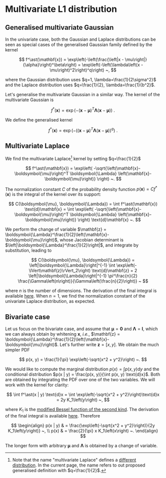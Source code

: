 # Multivariate L1 distribution

## Generalised multivariate Gaussian

In the univariate case, both the Gaussian and Laplace distributions can
be seen as special cases of the generalised Gaussian family defined by
the kernel

$$
f^\ast(\mathbf{x})
= \exp\left(-\left(\frac{\left|x - \mu\right|}{\alpha}\right)^\beta\right)
= \exp\left(-\left(\lambda\left(x - \mu\right)^2\right)^q\right)
~,
$$

where the Gaussian distribution uses $q=1, \lambda=\frac{1}{2\sigma^2}$
and the Laplace distribution uses $q=\frac{1}{2}, \lambda=\frac{1}{b^2}$.

Let's generalise the multivariate Gaussian in a similar way. The kernel
of the multivariate Gaussian is

$$
f^\ast(\mathbf{x}) = \exp\left(
    -\left(\mathbf{x}-\boldsymbol{\mu}\right)^T
    \boldsymbol{\Lambda}
    \left(\mathbf{x}-\boldsymbol{\mu}\right)
\right) ~.
$$

We define the generalised kernel

$$
f^\ast(\mathbf{x}) = \exp\left(
    -\left(\left(\mathbf{x}-\boldsymbol{\mu}\right)^T
    \boldsymbol{\Lambda}
    \left(\mathbf{x}-\boldsymbol{\mu}\right)\right)^q
\right) ~.
$$

## Multivariate Laplace

We find the multivariate Laplace[^mv1] kernel by setting $q=\frac{1}{2}$

$$
f^\ast(\mathbf{x}) = \exp\left(
    -\sqrt{\left(\mathbf{x}-\boldsymbol{\mu}\right)^T
    \boldsymbol{\Lambda}
    \left(\mathbf{x}-\boldsymbol{\mu}\right)}
\right) ~.
$$

The normalization constant $C$ of the probability density function
$p(\mathbf{x}) = Cf^\ast(\mathbf{x})$ is the
integral of the kernel over its support:

$$
C(\boldsymbol{\mu}, \boldsymbol{\Lambda})
= \int f^\ast(\mathbf{x}) \text{d}\mathbf{x}
= \int \exp\left(
    -\sqrt{\left(\mathbf{x}-\boldsymbol{\mu}\right)^T
    \boldsymbol{\Lambda}
    \left(\mathbf{x}-\boldsymbol{\mu}\right)}
\right) \text{d}\mathbf{x}
~.
$$

We perform the change of variable
$\mathbf{z} = \boldsymbol{\Lambda}^\frac{1}{2}\left(\mathbf{x}-\boldsymbol{\mu}\right)$,
whose Jacobian determinant is $\left|\boldsymbol{\Lambda}^\frac{1}{2}\right|$,
and integrate by substitution, leading to

$$
C(\boldsymbol{\mu}, \boldsymbol{\Lambda})
= \left|\boldsymbol{\Lambda}\right|^{-1} \int \exp\left(-\lVert\mathbf{z}\rVert_2\right) \text{d}\mathbf{z}
= 2 \left|\boldsymbol{\Lambda}\right|^{-1} \pi^\frac{n}{2} \frac{\Gamma\left(n\right)}{\Gamma\left(\frac{n}{2}\right)}
~
$$

where $n$ is the number of dimensions. The derivation of the final integral
is available [here](https://math.stackexchange.com/questions/2377072).
When $n=1$, we find the normalization constant of the univariate Laplace
distribution, as expected.

## Bivariate case

Let us focus on the bivariate case, and assume that $\boldsymbol{\mu} = \mathbf{0}$
and $\boldsymbol{\Lambda} = \mathbf{I}$, which we can always obtain by
whitening $\mathbf{x}$, _i.e._,
$\mathbf{z} = \boldsymbol{\Lambda}^\frac{1}{2}\left(\mathbf{x}-\boldsymbol{\mu}\right)$.
Let's further write $\mathbf{z} = [x, y]$.  We obtain the much simpler PDF

$$
p(x, y) = \frac{1}{\pi}
\exp\left(-\sqrt{x^2 + y^2}\right) ~.
$$

We would like to compute the marginal distribution $p(x) = \int p(x, y) \text{d}y$
and the conditional distribution $p(x | y) = \frac{p(x, y)}{\int p(x, y) \text{d}x}$.
Both are obtained by integrating the PDF over one of the two variables. We will
work with the kernel for clarity:

$$
\int f^\ast(x | y) \text{d}x
= \int  \exp\left(-\sqrt{x^2 + y^2}\right)\text{d}x
= 2y K_1\left(y\right)
~,
$$

where $K_1$ is the
[modified Bessel function of the second kind](http://mathworld.wolfram.com/ModifiedBesselFunctionoftheSecondKind.html).
The derivation of the final integral
is available [here](https://math.stackexchange.com/questions/2341193).
Therefore

$$
\begin{align}
p(x | y) & = \frac{\exp\left(-\sqrt{x^2 + y^2}\right)}{2y K_1\left(y\right)} ~, \\
p(x) & = \frac{2}{\pi} x K_1\left(x\right) ~.
\end{align}
$$

The longer form with arbitrary $\boldsymbol{\mu}$
and $\boldsymbol{\Lambda}$ is obtained by a change of variable.

[^mv1]: Note that the name "multivariate Laplace" defines a [different
distribution](https://en.wikipedia.org/wiki/Multivariate_Laplace_distribution).
In the current page, the name refers to out proposed generalised definition
with $q=\frac{1}{2}$.
